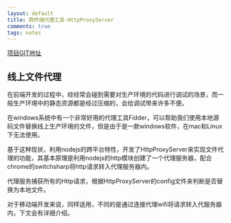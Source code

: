 ```yaml
---
layout: default
title: 跨终端代理工具-HttpProxyServer
comments: true
tags: notes
---
```


[项目GIT地址](https://github.com/devWayne/hps)

## 线上文件代理

在前端开发的过程中，经经常会碰到需要对生产环境的代码进行调试的场景，而一般生产环境中的静态资源都是经过压缩的，会给调试带来许多不便。   

在windows系统中有一个非常好用的代理工具Fidder，可以帮助我们使用本地源码文件替换线上生产环境的文件，但是由于是一款windows软件，在mac和Linux下无法使用。   

基于这种现状，利用nodejs的跨平台特性，开发了HttpProxyServer来实现文件代理的功能，其基本原理是利用nodejs的http模块创建了一个代理服务器，配合chrome的switchsharp将http请求转入代理服务器内。   

代理服务捕获所有的Http请求，根据HttpProxyServer的config文件来判断是否替换为本地文件。    

对于移动端开发来说，同样适用，不同的是通过连接代理wifi将请求转入代服务器内，下文会有详细介绍。
